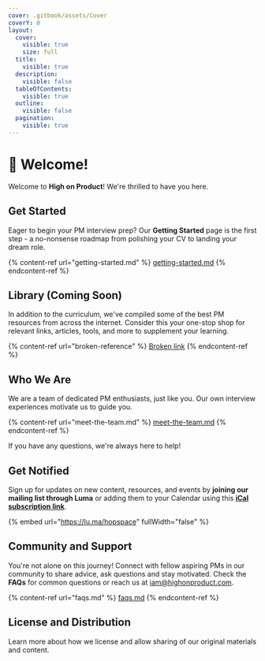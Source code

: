 ```yaml
---
cover: .gitbook/assets/Cover
coverY: 0
layout:
  cover:
    visible: true
    size: full
  title:
    visible: true
  description:
    visible: false
  tableOfContents:
    visible: true
  outline:
    visible: false
  pagination:
    visible: true
---
```


# 👋 Welcome!

Welcome to **High on Product**! We're thrilled to have you here.

## Get Started

Eager to begin your PM interview prep? Our **Getting Started** page is the first step - a no-nonsense roadmap from polishing your CV to landing your dream role.

{% content-ref url="getting-started.md" %}
[getting-started.md](getting-started.md)
{% endcontent-ref %}

## Library (Coming Soon)

In addition to the curriculum, we've compiled some of the best PM resources from across the internet. Consider this your one-stop shop for relevant links, articles, tools, and more to supplement your learning.

{% content-ref url="broken-reference" %}
[Broken link](broken-reference)
{% endcontent-ref %}

## Who We Are

We are a team of dedicated PM enthusiasts, just like you. Our own interview experiences motivate us to guide you.

{% content-ref url="meet-the-team.md" %}
[meet-the-team.md](meet-the-team.md)
{% endcontent-ref %}

If you have any questions, we're always here to help!

## Get Notified

Sign up for updates on new content, resources, and events by **joining our mailing list through Luma** or adding them to your Calendar using this [**iCal subscription link**](https://api.lu.ma/ics/get?entity=calendar\&id=cal-MB5HS3Q5xUTQfT4).

{% embed url="https://lu.ma/hopspace" fullWidth="false" %}

## Community and Support

You're not alone on this journey! Connect with fellow aspiring PMs in our community to share advice, ask questions and stay motivated. Check the **FAQs** for common questions or reach us at [iam@highonproduct.com](mailto:iam@highonproduct.com).

{% content-ref url="faqs.md" %}
[faqs.md](faqs.md)
{% endcontent-ref %}

## License and Distribution

Learn more about how we license and allow sharing of our original materials and content.
